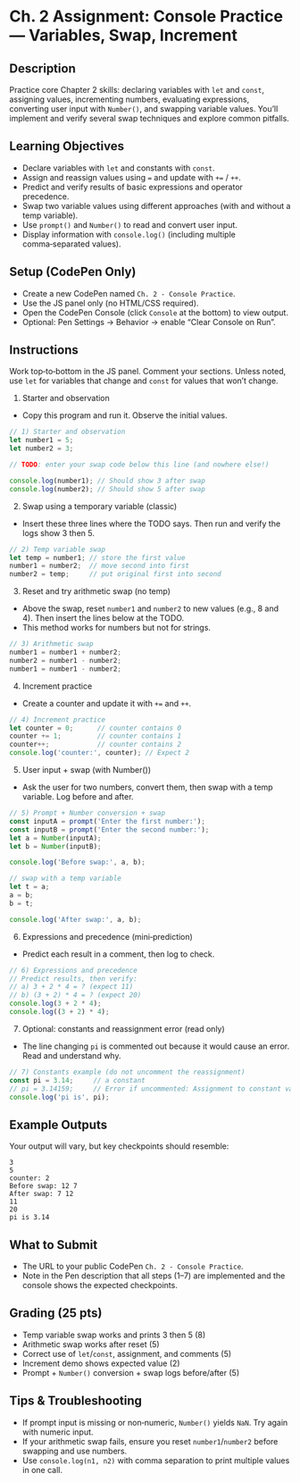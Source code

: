 # Ch. 2 Assignment: Console Practice — Variables, Swap, Increment

## Description

Practice core Chapter 2 skills: declaring variables with `let` and `const`, assigning values, incrementing numbers, evaluating expressions, converting user input with `Number()`, and swapping variable values. You’ll implement and verify several swap techniques and explore common pitfalls.

## Learning Objectives

- Declare variables with `let` and constants with `const`.
- Assign and reassign values using `=` and update with `+=` / `++`.
- Predict and verify results of basic expressions and operator precedence.
- Swap two variable values using different approaches (with and without a temp variable).
- Use `prompt()` and `Number()` to read and convert user input.
- Display information with `console.log()` (including multiple comma‑separated values).

## Setup (CodePen Only)

- Create a new CodePen named `Ch. 2 - Console Practice`.
- Use the JS panel only (no HTML/CSS required).
- Open the CodePen Console (click `Console` at the bottom) to view output.
- Optional: Pen Settings → Behavior → enable “Clear Console on Run”.

## Instructions

Work top‑to‑bottom in the JS panel. Comment your sections. Unless noted, use `let` for variables that change and `const` for values that won’t change.

1) Starter and observation
- Copy this program and run it. Observe the initial values.

```js
// 1) Starter and observation
let number1 = 5;
let number2 = 3;

// TODO: enter your swap code below this line (and nowhere else!)

console.log(number1); // Should show 3 after swap
console.log(number2); // Should show 5 after swap
```

2) Swap using a temporary variable (classic)
- Insert these three lines where the TODO says. Then run and verify the logs show 3 then 5.

```js
// 2) Temp variable swap
let temp = number1; // store the first value
number1 = number2;  // move second into first
number2 = temp;     // put original first into second
```

3) Reset and try arithmetic swap (no temp)
- Above the swap, reset `number1` and `number2` to new values (e.g., 8 and 4). Then insert the lines below at the TODO.
- This method works for numbers but not for strings.

```js
// 3) Arithmetic swap
number1 = number1 + number2;
number2 = number1 - number2;
number1 = number1 - number2;
```

4) Increment practice
- Create a counter and update it with `+=` and `++`.

```js
// 4) Increment practice
let counter = 0;      // counter contains 0
counter += 1;         // counter contains 1
counter++;            // counter contains 2
console.log('counter:', counter); // Expect 2
```

5) User input + swap (with Number())
- Ask the user for two numbers, convert them, then swap with a temp variable. Log before and after.

```js
// 5) Prompt + Number conversion + swap
const inputA = prompt('Enter the first number:');
const inputB = prompt('Enter the second number:');
let a = Number(inputA);
let b = Number(inputB);

console.log('Before swap:', a, b);

// swap with a temp variable
let t = a;
a = b;
b = t;

console.log('After swap:', a, b);
```

6) Expressions and precedence (mini‑prediction)
- Predict each result in a comment, then log to check.

```js
// 6) Expressions and precedence
// Predict results, then verify:
// a) 3 + 2 * 4 = ? (expect 11)
// b) (3 + 2) * 4 = ? (expect 20)
console.log(3 + 2 * 4);
console.log((3 + 2) * 4);
```

7) Optional: constants and reassignment error (read only)
- The line changing `pi` is commented out because it would cause an error. Read and understand why.

```js
// 7) Constants example (do not uncomment the reassignment)
const pi = 3.14;     // a constant
// pi = 3.14159;     // Error if uncommented: Assignment to constant variable.
console.log('pi is', pi);
```

## Example Outputs

Your output will vary, but key checkpoints should resemble:

```
3
5
counter: 2
Before swap: 12 7
After swap: 7 12
11
20
pi is 3.14
```

## What to Submit

- The URL to your public CodePen `Ch. 2 - Console Practice`.
- Note in the Pen description that all steps (1–7) are implemented and the console shows the expected checkpoints.

## Grading (25 pts)

- Temp variable swap works and prints 3 then 5 (8)
- Arithmetic swap works after reset (5)
- Correct use of `let`/`const`, assignment, and comments (5)
- Increment demo shows expected value (2)
- Prompt + `Number()` conversion + swap logs before/after (5)

## Tips & Troubleshooting

- If prompt input is missing or non‑numeric, `Number()` yields `NaN`. Try again with numeric input.
- If your arithmetic swap fails, ensure you reset `number1`/`number2` before swapping and use numbers.
- Use `console.log(n1, n2)` with comma separation to print multiple values in one call.
